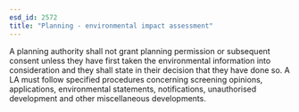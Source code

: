 ```yaml
---
esd_id: 2572
title: "Planning - environmental impact assessment"
---
```


A planning authority shall not grant planning permission or subsequent consent unless they have first taken the environmental information into consideration and they shall state in their decision that they have done so.  A LA must follow specified procedures concerning screening opinions, applications, environmental statements, notifications, unauthorised development and other miscellaneous developments.


